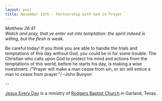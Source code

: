 ```yaml
---
layout: post
title: November 13th - Partnership with God in Prayer
---
```


_Matthew 26:41  
Watch and pray, that ye enter not into temptation: the spirit indeed
is willing, but the flesh is weak._

Be careful today! If you think you are able to handle the trials
and temptations of this day without God, you could be in for some
trouble. The Christian who calls upon God to protect his mind and
actions from the temptations of this world, before he starts his day,
is making a wise investment.
/"Prayer will make a man cease from sin, or sin will entice a man to
cease from prayer."/ &ndash;John Bunyon

 --

<a href=http://jesuseveryday.net>Jesus Every Day</a> is a ministry of <a href=http://rodgersbaptist.net>Rodgers Baptist Church</a> in Garland, Texas.
